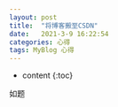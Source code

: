 ```yaml
---
layout: post
title:  "将博客搬至CSDN"
date:   2021-3-9 16:22:54
categories: 心得
tags: MyBlog 心得
---
```


* content
{:toc}

如题



